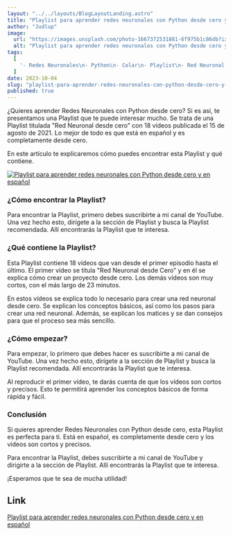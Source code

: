 ```yaml
---
layout: "../../layouts/BlogLayoutLanding.astro"
title: "Playlist para aprender redes neuronales con Python desde cero y en español"
author: "Judlup"
image:
  url: "https://images.unsplash.com/photo-1667372531881-6f975b1c86db?ixlib=rb-4.0.3&ixid=M3wxMjA3fDB8MHxwaG90by1wYWdlfHx8fGVufDB8fHx8fA%3D%3D&auto=format&fit=crop&w=3732&q=80"
  alt: "Playlist para aprender redes neuronales con Python desde cero y en español"
tags:
  [
    '- Redes Neuronales\n- Python\n- Colar\n- Playlist\n- Red Neuronal desde Cero\n- Episodio\n- Capítulo\n- Video \n- Proyecto\n- Matices\n- YouTube\n- Playlist Recomendadas',
  ]
date: 2023-10-04
slug: "playlist-para-aprender-redes-neuronales-con-python-desde-cero-y-en-espa-ol"
published: true
---
```


¿Quieres aprender Redes Neuronales con Python desde cero? Si es así, te presentamos una Playlist que te puede interesar mucho. Se trata de una Playlist titulada "Red Neuronal desde cero" con 18 vídeos publicada el 15 de agosto de 2021. Lo mejor de todo es que está en español y es completamente desde cero.

En este artículo te explicaremos cómo puedes encontrar esta Playlist y qué contiene.

[![Playlist para aprender redes neuronales con Python desde cero y en español](https://img.youtube.com/vi/NgwsUpvYkJ4/0.jpg)](https://www.youtube.com/shorts/NgwsUpvYkJ4?feature=share "Playlist para aprender redes neuronales con Python desde cero y en español")

### ¿Cómo encontrar la Playlist?

Para encontrar la Playlist, primero debes suscribirte a mi canal de YouTube. Una vez hecho esto, dirígete a la sección de Playlist y busca la Playlist recomendada. Allí encontrarás la Playlist que te interesa.

### ¿Qué contiene la Playlist?

Esta Playlist contiene 18 vídeos que van desde el primer episodio hasta el último. El primer vídeo se titula "Red Neuronal desde Cero" y en él se explica cómo crear un proyecto desde cero. Los demás vídeos son muy cortos, con el más largo de 23 minutos.

En estos vídeos se explica todo lo necesario para crear una red neuronal desde cero. Se explican los conceptos básicos, así como los pasos para crear una red neuronal. Además, se explican los matices y se dan consejos para que el proceso sea más sencillo.

### ¿Cómo empezar?

Para empezar, lo primero que debes hacer es suscribirte a mi canal de YouTube. Una vez hecho esto, dirígete a la sección de Playlist y busca la Playlist recomendada. Allí encontrarás la Playlist que te interesa.

Al reproducir el primer vídeo, te darás cuenta de que los vídeos son cortos y precisos. Esto te permitirá aprender los conceptos básicos de forma rápida y fácil.

### Conclusión

Si quieres aprender Redes Neuronales con Python desde cero, esta Playlist es perfecta para ti. Está en español, es completamente desde cero y los vídeos son cortos y precisos.

Para encontrar la Playlist, debes suscribirte a mi canal de YouTube y dirigirte a la sección de Playlist. Allí encontrarás la Playlist que te interesa.

¡Esperamos que te sea de mucha utilidad!

## Link

[Playlist para aprender redes neuronales con Python desde cero y en español](https://www.youtube.com/@TryCatch_tv/playlists?view=50&sort=dd&shelf_id=5)
